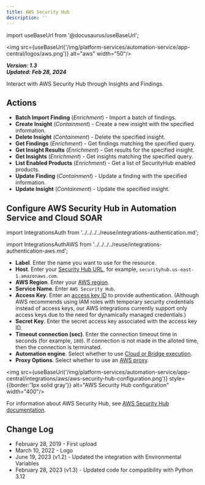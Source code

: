 ```yaml
---
title: AWS Security Hub
description: ''
---
```


import useBaseUrl from '@docusaurus/useBaseUrl';

<img src={useBaseUrl('/img/platform-services/automation-service/app-central/logos/aws.png')} alt="aws" width="50"/>

***Version: 1.3  
Updated: Feb 28, 2024***

Interact with AWS Security Hub through Insights and Findings.

## Actions

* **Batch Import Finding** (*Enrichment*) - Import a batch of findings.
* **Create Insight** (*Containment*) - Create a new insight with the specified information.
* **Delete Insight** (*Containment*) - Delete the specified insight.
* **Get Findings** (*Enrichment*) - Get findings matching the specified query.
* **Get Insight Results** (*Enrichment*) - Get results for the specified insight.
* **Get Insights** (*Enrichment*) - Get insights matching the specified query.
* **List Enabled Products** (*Enrichment*) - Get a list of SecurityHub enabled products.
* **Update Finding** (*Containment*) - Update a finding with the specified information.
* **Update Insight** (*Containment*) - Update the specified insight.

## Configure AWS Security Hub in Automation Service and Cloud SOAR

import IntegrationsAuth from '../../../../reuse/integrations-authentication.md';

<IntegrationsAuth/>

import IntegrationsAuthAWS from '../../../../reuse/integrations-authentication-aws.md';

<IntegrationsAuthAWS/>

* **Label**. Enter the name you want to use for the resource.
* **Host**. Enter your [Security Hub URL](https://docs.aws.amazon.com/general/latest/gr/sechub.html), for example, `securityhub.us-east-1.amazonaws.com`.
* **AWS Region**. Enter your [AWS region](https://docs.aws.amazon.com/global-infrastructure/latest/regions/aws-regions.html).
* **Service Name**. Enter `AWS Security Hub`.
* **Access Key**. Enter an [access key ID](https://docs.aws.amazon.com/IAM/latest/UserGuide/id_credentials_access-keys.html) to provide authentication. (Although AWS recommends using IAM roles with temporary security credentials instead of access keys, our AWS integrations currently support only access keys due to the need for dynamically managed credentials.)
* **Secret Key**. Enter the secret access key associated with the access key ID.
* **Timeout connection (sec)**. Enter the connection timeout time in seconds (for example, `180`). If connection is not made in the alloted time, then the connection is terminated.
* **Automation engine**. Select whether to use [Cloud or Bridge execution](/docs/platform-services/automation-service/automation-service-integrations/#cloud-or-bridge-execution).
* **Proxy Options**. Select whether to use an [AWS proxy](https://docs.aws.amazon.com/cli/latest/userguide/cli-configure-proxy.html).

<img src={useBaseUrl('/img/platform-services/automation-service/app-central/integrations/aws/aws-security-hub-configuration.png')} style={{border:'1px solid gray'}} alt="AWS Security Hub configuration" width="400"/>

For information about AWS Security Hub, see [AWS Security Hub documentation](https://docs.aws.amazon.com/securityhub/).

## Change Log

* February 28, 2019 - First upload
* March 10, 2022 - Logo
* June 19, 2023 (v1.2) - Updated the integration with Environmental Variables
* February 28, 2023 (v1.3) - Updated code for compatibility with Python 3.12
